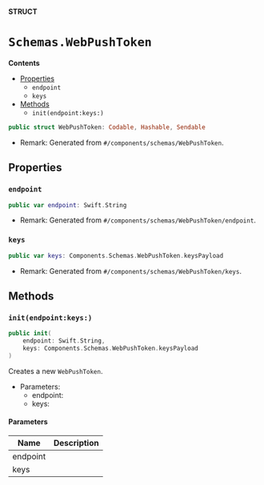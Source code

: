 **STRUCT**

# `Schemas.WebPushToken`

**Contents**

- [Properties](#properties)
  - `endpoint`
  - `keys`
- [Methods](#methods)
  - `init(endpoint:keys:)`

```swift
public struct WebPushToken: Codable, Hashable, Sendable
```

- Remark: Generated from `#/components/schemas/WebPushToken`.

## Properties
### `endpoint`

```swift
public var endpoint: Swift.String
```

- Remark: Generated from `#/components/schemas/WebPushToken/endpoint`.

### `keys`

```swift
public var keys: Components.Schemas.WebPushToken.keysPayload
```

- Remark: Generated from `#/components/schemas/WebPushToken/keys`.

## Methods
### `init(endpoint:keys:)`

```swift
public init(
    endpoint: Swift.String,
    keys: Components.Schemas.WebPushToken.keysPayload
)
```

Creates a new `WebPushToken`.

- Parameters:
  - endpoint:
  - keys:

#### Parameters

| Name | Description |
| ---- | ----------- |
| endpoint |  |
| keys |  |